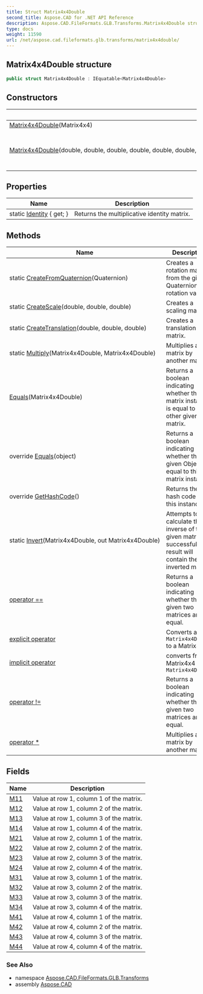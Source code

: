 ```yaml
---
title: Struct Matrix4x4Double
second_title: Aspose.CAD for .NET API Reference
description: Aspose.CAD.FileFormats.GLB.Transforms.Matrix4x4Double struct. 
type: docs
weight: 11590
url: /net/aspose.cad.fileformats.glb.transforms/matrix4x4double/
---
```

## Matrix4x4Double structure

```csharp
public struct Matrix4x4Double : IEquatable<Matrix4x4Double>
```

## Constructors

| Name | Description |
| --- | --- |
| [Matrix4x4Double](matrix4x4double/#constructor_1)(Matrix4x4) |  |
| [Matrix4x4Double](matrix4x4double/#constructor)(double, double, double, double, double, double, double, double, double, double, double, double, double, double, double, double) | Constructs a Matrix4x4 from the given components. |

## Properties

| Name | Description |
| --- | --- |
| static [Identity](../../aspose.cad.fileformats.glb.transforms/matrix4x4double/identity/) { get; } | Returns the multiplicative identity matrix. |

## Methods

| Name | Description |
| --- | --- |
| static [CreateFromQuaternion](../../aspose.cad.fileformats.glb.transforms/matrix4x4double/createfromquaternion/)(Quaternion) | Creates a rotation matrix from the given Quaternion rotation value. |
| static [CreateScale](../../aspose.cad.fileformats.glb.transforms/matrix4x4double/createscale/)(double, double, double) | Creates a scaling matrix. |
| static [CreateTranslation](../../aspose.cad.fileformats.glb.transforms/matrix4x4double/createtranslation/)(double, double, double) | Creates a translation matrix. |
| static [Multiply](../../aspose.cad.fileformats.glb.transforms/matrix4x4double/multiply/)(Matrix4x4Double, Matrix4x4Double) | Multiplies a matrix by another matrix. |
| [Equals](../../aspose.cad.fileformats.glb.transforms/matrix4x4double/equals/#equals)(Matrix4x4Double) | Returns a boolean indicating whether this matrix instance is equal to the other given matrix. |
| override [Equals](../../aspose.cad.fileformats.glb.transforms/matrix4x4double/equals/#equals_1)(object) | Returns a boolean indicating whether the given Object is equal to this matrix instance. |
| override [GetHashCode](../../aspose.cad.fileformats.glb.transforms/matrix4x4double/gethashcode/)() | Returns the hash code for this instance. |
| static [Invert](../../aspose.cad.fileformats.glb.transforms/matrix4x4double/invert/)(Matrix4x4Double, out Matrix4x4Double) | Attempts to calculate the inverse of the given matrix. If successful, result will contain the inverted matrix. |
| [operator ==](../../aspose.cad.fileformats.glb.transforms/matrix4x4double/op_equality/) | Returns a boolean indicating whether the given two matrices are equal. |
| [explicit operator](../../aspose.cad.fileformats.glb.transforms/matrix4x4double/op_explicit/) | Converts a `Matrix4x4Double` to a Matrix4x4 |
| [implicit operator](../../aspose.cad.fileformats.glb.transforms/matrix4x4double/op_implicit/) | converts from Matrix4x4 to `Matrix4x4Double` |
| [operator !=](../../aspose.cad.fileformats.glb.transforms/matrix4x4double/op_inequality/) | Returns a boolean indicating whether the given two matrices are not equal. |
| [operator *](../../aspose.cad.fileformats.glb.transforms/matrix4x4double/op_multiply/) | Multiplies a matrix by another matrix. |

## Fields

| Name | Description |
| --- | --- |
| [M11](../../aspose.cad.fileformats.glb.transforms/matrix4x4double/m11/) | Value at row 1, column 1 of the matrix. |
| [M12](../../aspose.cad.fileformats.glb.transforms/matrix4x4double/m12/) | Value at row 1, column 2 of the matrix. |
| [M13](../../aspose.cad.fileformats.glb.transforms/matrix4x4double/m13/) | Value at row 1, column 3 of the matrix. |
| [M14](../../aspose.cad.fileformats.glb.transforms/matrix4x4double/m14/) | Value at row 1, column 4 of the matrix. |
| [M21](../../aspose.cad.fileformats.glb.transforms/matrix4x4double/m21/) | Value at row 2, column 1 of the matrix. |
| [M22](../../aspose.cad.fileformats.glb.transforms/matrix4x4double/m22/) | Value at row 2, column 2 of the matrix. |
| [M23](../../aspose.cad.fileformats.glb.transforms/matrix4x4double/m23/) | Value at row 2, column 3 of the matrix. |
| [M24](../../aspose.cad.fileformats.glb.transforms/matrix4x4double/m24/) | Value at row 2, column 4 of the matrix. |
| [M31](../../aspose.cad.fileformats.glb.transforms/matrix4x4double/m31/) | Value at row 3, column 1 of the matrix. |
| [M32](../../aspose.cad.fileformats.glb.transforms/matrix4x4double/m32/) | Value at row 3, column 2 of the matrix. |
| [M33](../../aspose.cad.fileformats.glb.transforms/matrix4x4double/m33/) | Value at row 3, column 3 of the matrix. |
| [M34](../../aspose.cad.fileformats.glb.transforms/matrix4x4double/m34/) | Value at row 3, column 4 of the matrix. |
| [M41](../../aspose.cad.fileformats.glb.transforms/matrix4x4double/m41/) | Value at row 4, column 1 of the matrix. |
| [M42](../../aspose.cad.fileformats.glb.transforms/matrix4x4double/m42/) | Value at row 4, column 2 of the matrix. |
| [M43](../../aspose.cad.fileformats.glb.transforms/matrix4x4double/m43/) | Value at row 4, column 3 of the matrix. |
| [M44](../../aspose.cad.fileformats.glb.transforms/matrix4x4double/m44/) | Value at row 4, column 4 of the matrix. |

### See Also

* namespace [Aspose.CAD.FileFormats.GLB.Transforms](../../aspose.cad.fileformats.glb.transforms/)
* assembly [Aspose.CAD](../../)


